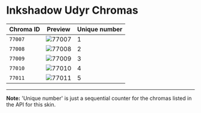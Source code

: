 # Inkshadow Udyr Chromas

| Chroma ID | Preview | Unique number |
|---|---|---|
| `77007` | ![77007](https://raw.communitydragon.org/latest/plugins/rcp-be-lol-game-data/global/default/v1/champion-chroma-images/77/77007.png) | 1 |
| `77008` | ![77008](https://raw.communitydragon.org/latest/plugins/rcp-be-lol-game-data/global/default/v1/champion-chroma-images/77/77008.png) | 2 |
| `77009` | ![77009](https://raw.communitydragon.org/latest/plugins/rcp-be-lol-game-data/global/default/v1/champion-chroma-images/77/77009.png) | 3 |
| `77010` | ![77010](https://raw.communitydragon.org/latest/plugins/rcp-be-lol-game-data/global/default/v1/champion-chroma-images/77/77010.png) | 4 |
| `77011` | ![77011](https://raw.communitydragon.org/latest/plugins/rcp-be-lol-game-data/global/default/v1/champion-chroma-images/77/77011.png) | 5 |

---

**Note:** 'Unique number' is just a sequential counter for the chromas listed in the API for this skin.